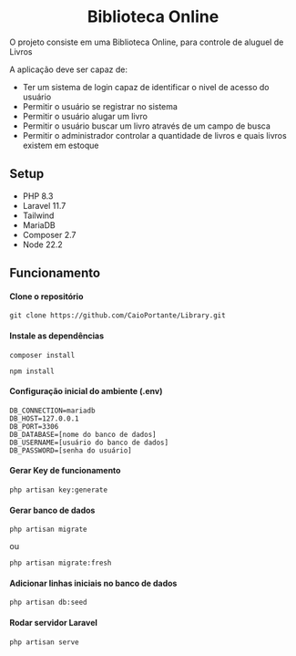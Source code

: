 <h1 align='center'>
    Biblioteca Online
</h1>

O projeto consiste em uma Biblioteca Online, para controle de aluguel de Livros

A aplicação deve ser capaz de: 
- Ter um sistema de login capaz de identificar o nivel de acesso do usuário
- Permitir o usuário se registrar no sistema
- Permitir o usuário alugar um livro
- Permitir o usuário buscar um livro através de um campo de busca
- Permitir o administrador controlar a quantidade de livros e quais livros existem em estoque

## Setup

- PHP 8.3
- Laravel 11.7
- Tailwind
- MariaDB
- Composer 2.7
- Node 22.2
  
## Funcionamento

#### Clone o repositório

```
git clone https://github.com/CaioPortante/Library.git
```
#### Instale as dependências

```
composer install
```
```
npm install
```
#### Configuração inicial do ambiente (.env)

```
DB_CONNECTION=mariadb
DB_HOST=127.0.0.1
DB_PORT=3306
DB_DATABASE=[nome do banco de dados]
DB_USERNAME=[usuário do banco de dados]
DB_PASSWORD=[senha do usuário]
```
#### Gerar Key de funcionamento

```
php artisan key:generate
```
#### Gerar banco de dados

```
php artisan migrate
```
ou
```
php artisan migrate:fresh
```
#### Adicionar linhas iniciais no banco de dados

```
php artisan db:seed
```
#### Rodar servidor Laravel

```
php artisan serve
```
